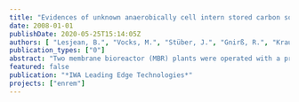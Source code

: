 ```yaml
---
title: "Evidences of unknown anaerobically cell intern stored carbon source used for enhanced post-denitrification"
date: 2008-01-01
publishDate: 2020-05-25T15:14:05Z
authors: [ "Lesjean, B.", "Vocks, M.", "Stüber, J.", "Gnirß, R.", "Kraume, M." ]
publication_types: ["0"]
abstract: "Two membrane bioreactor (MBR) plants were operated with a process which combines enhanced biological phosphorus removal (EBPR) and post-denitrification without external carbon dosing in the anoxic zone. An enhanced post-denitrification with denitrification rates (DNR) twice as high as the expected endogenous rate was observed. Batch tests revealed a linear correlation between the anaerobic acetate loading and the postDNR which is remarkable since the aerobic phase was located in-between the anaerobic and anoxic phase. An anaerobic build up of a carbon storage compound which can outlast the aerobic phase is postulated. Measurements showed that neither polyhydroxyalkanoates (PHAs) nor glycogen are used as carbon source for the enhanced post-denitrification. A carbon mass balance in the anaerobic phase strongly indicates the formation of a different so far unknown storage compound. This assumption is supported by literature data which show carbon recovery ratios of known storage compounds (PHAs and glycogen) in the anaerobic phase of EBPR systems often below 1 down to 0.3, in particular for trials performed with real wastewater. The potential of enhanced post-denitrification in conventional UCT systems is also demonstrated in full-scale non-MBR wastewater plants. When implemented in MBR process, enhanced nutrients elimination could be biologically achieved with 99% TP-removal and 90% TN-removal. A small full-scale unit is in operation in Berlin since March 2006 to demonstrate the process in real operation conditions with domestic wastewater."
featured: false
publication: "*IWA Leading Edge Technologies*"
projects: ["enrem"]
---
```


